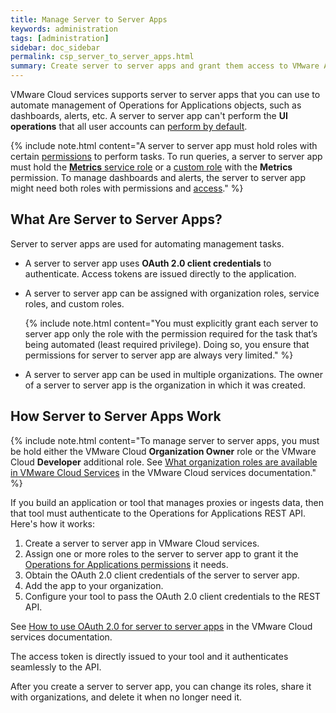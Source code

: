 ```yaml
---
title: Manage Server to Server Apps
keywords: administration
tags: [administration]
sidebar: doc_sidebar
permalink: csp_server_to_server_apps.html
summary: Create server to server apps and grant them access to VMware Aria Operations for Applications on VMware Cloud services.
---
```


VMware Cloud services supports server to server apps that you can use to automate management of Operations for Applications objects, such as dashboards, alerts, etc. A server to server app can't perform the **UI operations** that all user accounts can [perform by default](csp_permissions_overview.html#default-tasks).

{% include note.html content="A server to server app must hold roles with certain [permissions](csp_permissions_overview.html#operations-for-applications-permissions) to perform tasks. To run queries, a server to server app must hold the [**Metrics** service role](csp_users_roles.html#operations-for-applications-service-roles-built-in) or a [custom role](csp_users_roles.html#create-edit-or-delete-a-custom-role) with the **Metrics** permission. To manage dashboards and alerts, the server to server app might need both roles with permissions and [access](csp_access.html)." %}

## What Are Server to Server Apps?

Server to server apps are used for automating management tasks.

* A server to server app uses **OAuth 2.0 client credentials** to authenticate. Access tokens are issued directly to the application.
* A server to server app can be assigned with organization roles, service roles, and custom roles.

  {% include note.html content="You must explicitly grant each server to server app only the role with the permission required for the task that’s being automated (least required privilege). Doing so, you ensure that permissions for server to server app are always very limited." %}
* A server to server app can be used in multiple organizations. The owner of a server to server app is the organization in which it was created.

## How Server to Server Apps Work

{% include note.html content="To manage server to server apps, you must be hold either the VMware Cloud **Organization Owner** role or the VMware Cloud **Developer** additional role. See [What organization roles are available in VMware Cloud Services](https://docs.vmware.com/en/VMware-Cloud-services/services/Using-VMware-Cloud-Services/GUID-C11D3AAC-267C-4F16-A0E3-3EDF286EBE53.html) in the VMware Cloud services documentation." %}

If you build an application or tool that manages proxies or ingests data, then that tool must authenticate to the Operations for Applications REST API. Here's how it works:

1. Create a server to server app in VMware Cloud services.
1. Assign one or more roles to the server to server app to grant it the [Operations for Applications permissions](csp_permissions_overview.html#operations-for-applications-permissions) it needs.
1. Obtain the OAuth 2.0 client credentials of the server to server app.
1. Add the app to your organization.
1. Configure your tool to pass the OAuth 2.0 client credentials to the REST API.

See [How to use OAuth 2.0 for server to server apps](https://docs.vmware.com/en/VMware-Cloud-services/services/Using-VMware-Cloud-Services/GUID-327AE12A-85DB-474B-89B2-86651DF91C77.html) in the VMware Cloud services documentation.

   The access token is directly issued to your tool and it authenticates seamlessly to the API.

After you create a server to server app, you can change its roles, share it with organizations, and delete it when no longer need it.

